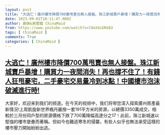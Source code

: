 ```yaml
---
layout: post
title: "大逃亡！廣州樓市降價700萬甩賣也無人接盤。珠江新城賣戶暴增！購買力一夜間消失！再也撐不住了！有錢人狂甩豪宅，二手豪宅交易量冷到冰點！中國樓市泡沫破滅進行時!"
date: 2023-09-01T10:11:47.000Z
author: 廠妹&男閨蜜 ChinaMaid
from: https://www.youtube.com/watch?v=lOoX4zGReEU
tags: [ ChinaMaid ]
comments: True
categories: [ ChinaMaid ]
---
```

<!--1693563107000-->
[大逃亡！廣州樓市降價700萬甩賣也無人接盤。珠江新城賣戶暴增！購買力一夜間消失！再也撐不住了！有錢人狂甩豪宅，二手豪宅交易量冷到冰點！中國樓市泡沫破滅進行時!](https://www.youtube.com/watch?v=lOoX4zGReEU)
------

<div>
大家好，欢迎来到我们的频道。在今天的视频中，我们将带您深入探索廣州房產最新情況!上周凱旋新世界楓丹麗捨一套191平方米的房源，以總價3350萬成交，相較於三月份同戶型的房源價格下跌了700萬降幅高達分之17！此前，珠江新城速以堅強的樓市堡壘而著稱。但如今也難逃寒冬的侵襲，有些人似乎也無法承受這樣的樓市壓力開始紛紛出逃。
</div>

